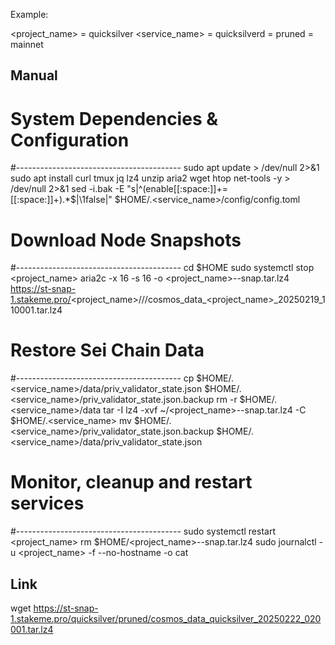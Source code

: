 Example:

<project_name> = quicksilver
<service_name> = quicksilverd
<type> = pruned
<stage> = mainnet

## Manual
# System Dependencies & Configuration
#-----------------------------------------
sudo apt update > /dev/null 2>&1
sudo apt install curl tmux jq lz4 unzip aria2 wget htop net-tools -y > /dev/null 2>&1
sed -i.bak -E "s|^(enable[[:space:]]+=[[:space:]]+).*$|\1false|" $HOME/.<service_name>/config/config.toml
# Download Node Snapshots
#-----------------------------------------
cd $HOME
sudo systemctl stop <project_name>
aria2c -x 16 -s 16 -o <project_name>-<type>-snap.tar.lz4 https://st-snap-1.stakeme.pro/<project_name>/<stage>/<type>/cosmos_data_<project_name>_20250219_110001.tar.lz4
# Restore Sei Chain Data
#-----------------------------------------
cp $HOME/.<service_name>/data/priv_validator_state.json $HOME/.<service_name>/priv_validator_state.json.backup
rm -r $HOME/.<service_name>/data
tar -I lz4 -xvf ~/<project_name>-<type>-snap.tar.lz4 -C $HOME/.<service_name>
mv $HOME/.<service_name>/priv_validator_state.json.backup $HOME/.<service_name>/data/priv_validator_state.json
# Monitor, cleanup and restart services
#-----------------------------------------
sudo systemctl restart <project_name>
rm $HOME/<project_name>-<type>-snap.tar.lz4
sudo journalctl -u <project_name> -f --no-hostname -o cat

## Link

wget https://st-snap-1.stakeme.pro/quicksilver/pruned/cosmos_data_quicksilver_20250222_020001.tar.lz4




